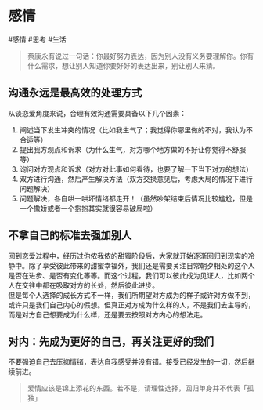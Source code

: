 # 感情

#感情 #思考 #生活

> 蔡康永有说过一句话：你最好努力表达，因为别人没有义务要理解你。你有什么需求，想让别人知道你要好好的表达出来，别让别人来猜。  

## 沟通永远是最高效的处理方式  

从谈恋爱角度来说，合理有效沟通需要具备以下几个因素：  

1. 阐述当下发生冲突的情况（比如我生气了；我觉得你哪里做的不对，我认为不合适等）  
2. 提出我方观点和诉求（为什么生气，对方哪个地方做的不好让你觉得不舒服等）  
3. 询问对方观点和诉求（对方对此事如何看待，也要了解一下当下对方的想法）  
4. 双方进行沟通，然后产生解决方法（双方交换意见后，考虑大局的情况下进行问题解决）  
5. 问题解决，各自哄一哄坏情绪都走开！（虽然吵架结束后情况比较尴尬，但是一个撒娇或者一个抱抱其实就很容易破局啦）  


## 不拿自己的标准去强加别人  

回到恋爱过程中，经历过你侬我侬的甜蜜阶段后，大家就开始逐渐回归到现实的冷静中。除了享受彼此带来的甜蜜幸福外，我们还是需要关注日常朝夕相处的这个人是否在进步、是否有变化等等。而这个过程，我们可以彼此成为见证人，比如两个人在交往中都在吸取对方的长处，然后彼此进步。  
但是每个人选择的成长方式不一样，我们所期望对方成为的样子或许对方做不到，或许只是我们自己内心的假想。但真正对方成为什么样的人，不是我们去主导的，而是对方自己想要成为什么样，还是要去按照对方内心的想法走。  

## 对内：先成为更好的自己，再关注更好的我们

不要强迫自己去压抑情绪，表达自我感受并没有错。接受已经发生的一切，然后继续前进。

> 爱情应该是锦上添花的东西。若不是，请理性选择，回归单身并不代表「孤独」
